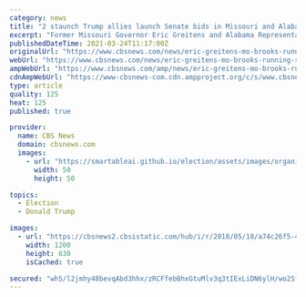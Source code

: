 ```yaml
---
category: news
title: "2 staunch Trump allies launch Senate bids in Missouri and Alabama"
excerpt: "Former Missouri Governor Eric Greitens and Alabama Representative Mo Brooks formally announced their Senate bids on Monday."
publishedDateTime: 2021-03-24T11:17:00Z
originalUrl: "https://www.cbsnews.com/news/eric-greitens-mo-brooks-running-senate-races-missouri-alabama/"
webUrl: "https://www.cbsnews.com/news/eric-greitens-mo-brooks-running-senate-races-missouri-alabama/"
ampWebUrl: "https://www.cbsnews.com/amp/news/eric-greitens-mo-brooks-running-senate-races-missouri-alabama/"
cdnAmpWebUrl: "https://www-cbsnews-com.cdn.ampproject.org/c/s/www.cbsnews.com/amp/news/eric-greitens-mo-brooks-running-senate-races-missouri-alabama/"
type: article
quality: 125
heat: 125
published: true

provider:
  name: CBS News
  domain: cbsnews.com
  images:
    - url: "https://smartableai.github.io/election/assets/images/organizations/cbsnews.com-50x50.jpg"
      width: 50
      height: 50

topics:
  - Election
  - Donald Trump

images:
  - url: "https://cbsnews2.cbsistatic.com/hub/i/r/2018/05/18/a74c26f5-446d-4e94-8638-a163d6f1a792/thumbnail/1200x630/e254686711c839dae283ca52575bf7bb/ap-18137642798547.jpg"
    width: 1200
    height: 630
    isCached: true

secured: "wh5/l2jmhy48bevqAbd3hhx/zRCFfebBhxGtuMlv3q3tIExLiDN6ylH/wo2SfX53WFoe19pSoqJYnGVfelGjYfsWTxT0i6ePrKjWeHE5le7Ubl30mEcQeDr0OKsMpYpBrF5aKpbeKP7wq0r8wrxLofcAShwpFZbHbDUoPuusg/6fCjjl0T/8jJ7cITkguKPSdPDsN1pwFKpWR2g5HuMV6b3PURbOw5oLwP6eRqWH7AlC1KYJlkXeJOeLei3YMrX1SbXsvyGrVL99fLNJ4RcBNyD2rxNs7Hw1ZskuBsRawBRSJ+aVBwLOzSkk+vcqTmzef2stqCBGrRQ4L9xmdhHDL/kTSGJC5i84HRhjyyUmKRw=;X3g1jBnHUpHp0Ez+FS37Fw=="
---
```


